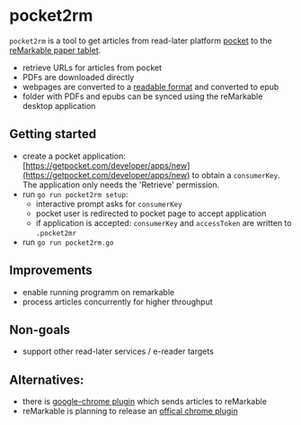 # pocket2rm
`pocket2rm` is a tool to get articles from read-later platform [pocket](https://app.getpocket.com/) to the [reMarkable paper tablet](https://remarkable.com/).

- retrieve URLs for articles from pocket
- PDFs are downloaded directly
- webpages are converted to a [readable format](https://github.com/go-shiori/go-readability) and converted to epub
- folder with PDFs and epubs can be synced using the reMarkable desktop application

## Getting started
- create a pocket application: [https://getpocket.com/developer/apps/new](https://getpocket.com/developer/apps/new) to obtain a `consumerKey`. The application only needs the 'Retrieve' permission.
- run `go run pocket2rm setup`:
  - interactive prompt asks for `consumerKey`
  - pocket user is redirected to pocket page to accept application
  - if application is accepted: `consumerKey` and `accessToken` are written to `.pocket2mr`
- run `go run pocket2rm.go`

## Improvements
- enable running programm on remarkable
- process articles concurrently for higher throughput

## Non-goals
- support other read-later services / e-reader targets

## Alternatives:
- there is [google-chrome plugin](https://chrome.google.com/webstore/detail/send-to-remarkable/mcfkooagiaelmfpkgegmbobdcpcbdbgh) which sends articles to reMarkable
- reMarkable is planning to release an [offical chrome plugin](https://support.remarkable.com/hc/en-us/articles/360006830977-Read-on-reMarkable-Google-Chrome-plug-in)
